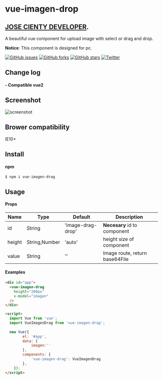 # vue-imagen-drop
## [JOSE CIENTY DEVELOPER](https://github.com/josecienty).

A beautiful vue component for upload image with select or drag and drop.

**Notice**: This component is designed for pc.

[![GitHub issues](https://img.shields.io/github/issues/dai-siki/vue-image-crop-upload.svg)](https://github.com/josecienty/vue-imagen-drag/issues)
[![GitHub forks](https://img.shields.io/github/forks/dai-siki/vue-image-crop-upload.svg)](https://github.com/josecienty/vue-imagen-drag/network)
[![GitHub stars](https://img.shields.io/github/stars/dai-siki/vue-image-crop-upload.svg)](https://github.com/josecienty/vue-imagen-drag/stargazers)
[![Twitter](https://img.shields.io/twitter/url/https/github.com/dai-siki/vue-image-crop-upload.svg?style=social)](https://twitter.com/CientyArguello)

## Change log
#### - Compatible vue2

## Screenshot
![screenshot](screenshot/1.png)

## Brower compatibility
IE10+

## Install
#### npm
```shell
$ npm i vue-imagen-drag
```


## Usage
#### Props
| Name              | Type               | Default             | Description                                         |
| ----------------| ---------------- | ---------------| ------------------------------------------|
| id             | String            |  'image-drag-drop'                | **Necesary** id to component |
| height				| String,Number		| 'auto'               | height size of component |
| value				| String		| ''               | Image route, return base64File |

#### Examples
```html
<div id="app">
  <vue-imagen-drag
    height="200px"
    v-model="imagen"
  />
</div>

<script>
  import Vue from 'vue';
  import VueImagenDrag from 'vue-imagen-drag';
	
  new Vue({
		el: '#app',
		data: {
			imagen:''
		},
		components: {
			'vue-imagen-drag': VueImagenDrag
		},
	});
</script>
```
